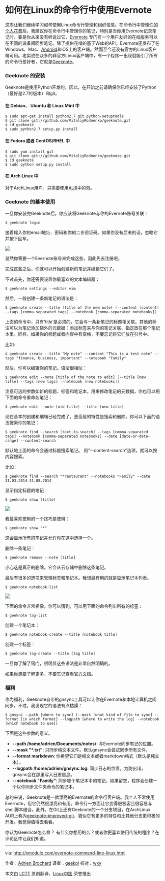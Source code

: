 如何在Linux的命令行中使用Evernote
================================================================================
这周让我们继续学习如何使用Linux命令行管理和组织信息。在命令行中管理[你的个人花费][1]后，我建议你在命令行中管理你的笔记，特别是当你用Evernote记录笔记时。要是你从来没有听说过它，[Evernote][2] 专门有一个用户友好的在线服务可以在不同的设备间同步笔记。除了提供花哨的基于Web的API，Evernote还发布了在Windows、Mac、[Android][3]和iOS上的客户端。然而至今还没有官方的Linux客户端可用。老实说在众多的非官方Linux客户端中，有一个程序一出现就吸引了所有的命令行爱好者，它就是[Geeknote][4]。

### Geeknote 的安装 ###

Geeknote是使用Python开发的。因此，在开始之前请确保你已经安装了Python（最好是2.7的版本）和git。

#### 在 Debian、 Ubuntu 和 Linux Mint 中 ####

    $ sudo apt-get install python2.7 git python-setuptools
    $ git clone git://github.com/VitaliyRodnenko/geeknote.git
    $ cd geeknote
    $ sudo python2.7 setup.py install 

#### 在 Fedora 或者 CentOS/RHEL 中 ####

    $ sudo yum install git
    $ git clone git://github.com/VitaliyRodnenko/geeknote.git
    $ cd geeknote
    $ sudo python setup.py install 

#### 在 Arch Linux 中 ####

对于ArchLinux用户，只需要使用[AUR][5]中的包。

### Geeknote 的基本使用 ###

一旦你安装完Geeknote后，你应该将Geeknote与你的Evernote账号关联：

    $ geeknote login 

接着输入你的email地址、密码和你的二步验证码。如果你没有后者的话，忽略它并按下回车。

![](https://farm8.staticflickr.com/7525/15761947888_7bc71bf216_o.jpg)

显然你需要一个Evernote账号来完成这些，因此先去注册吧。

完成这些之后，你就可以开始创建新的笔记并编辑它们了。

不过首先，你还需要设置你最喜欢的文本编辑器：

    $ geeknote settings --editor vim 

然后，一般创建一条新笔记的语法是：

    $ geeknote create --title [title of the new note] (--content [content] --tags [comma-separated tags] --notebook [comma-separated notebooks]) 

上面的命令中，只有‘title’是必须的，它会与一条新笔记的标题相关联。其他的标注可以为笔记添加额外的元数据：添加标签来与你的笔记关联、指定放在那个笔记本里。同样，如果你的标题或者内容中有空格，不要忘记将它们放在引号中。


比如:

    $ geeknote create --title "My note" --content "This is a test note" --tags "finance, business, important" --notebook "Family" 

然后，你可以编辑你的笔记。语法很相似：

    $ geeknote edit --note [title of the note to edit] (--title [new title] --tags [new tags] --notebook [new notebooks]) 

注意可选的参数如新的标题、标签和笔记本，用来修改笔记的元数据。你也可以用下面的命令重命名笔记：

    $ geeknote edit --note [old title] --title [new title] 

现在基本的创建和编辑已经完成了，更高级的特性是搜索和删除。你可以下面的语法搜索你的笔记：

    $ geeknote find --search [text-to-search] --tags [comma-separated tags] --notebook [comma-separated notebooks] --date [date-or-date-range] --content-search 

默认地上面的命令会通过标题搜索笔记。 用"--content-search"选项，就可以按内容搜索。

比如：

    $ geeknote find --search "*restaurant" --notebooks "Family" --date 31.03.2014-31.08.2014 

显示指定标题的笔记：

    $ geeknote show [title] 

![](https://farm8.staticflickr.com/7538/15327089024_32867cded6_o.jpg)

我最喜欢使用的一个技巧是使用：

    $ geeknote show "*" 

这会显示所有的笔记并允许你在这中选择一个。

删除一条笔记：

    $ geeknote remove --note [title] 

小心这是真正的删除。它会从云存储中删除这条笔记。

最后有很多的选项来管理标签和笔记本。我想最有用的就是显示笔记本列表。

    $ geeknote notebook-list 

![](https://farm8.staticflickr.com/7472/15762063420_43e3ee17da_o.jpg)

下面的命令非常相像。你可以猜到，可以用下面的命令列出所有的标签：

    $ geeknote tag-list 

创建一个笔记本：

    $ geeknote notebook-create --title [notebook title] 

创建一个标签：

    $ geeknote tag-create --title [tag title] 

一旦你了解了窍门，很明显这些语法是非常自然明确的。

如果你想要了解更多，不要忘记查看[官方文档][6]。

### 福利 ###

作为福利，Geeknote自带的gnsync工具可以让你在Evernote和本地计算机之间同步。不过，我发现它的语法有点枯燥：

    $ gnsync --path [where to sync] (--mask [what kind of file to sync] --format [in which format] --logpath [where to write the log] --notebook [which notebook to use]) 

下面是这些参数的意义。

- **--path /home/adrien/Documents/notes/**: 与Evernote同步笔记的位置。
- **--mask "*.txt"**: 只同步纯文本文件。默认gnsync会尝试同步所有文件。
- **--format markdown**: 你希望它们是纯文本或者markdown格式（默认是纯文本）。
- **--logpath /home/adrien/gnsync.log**: 同步日志的位置。为防出错，gnsync会在那里写入日志信息。
- **--notebook "Family"**: 同步哪个笔记本中的笔记。如果留空，程序会创建一个以你同步文件夹命令的笔记本。

总的来说，Geeknote是一款漂亮的Evernote的命令行客户端。我个人不常使用Evernote，但它仍然很漂亮和有用。命令行一方面让它变得很极客且很容易与shell脚本结合。此外，在Git上还有Geeknote的一个分支项目，在ArchLinux AUR上称为[geeknote-improved-git][7]，貌似它有更多的特性和比其他分支更积极的开发。我觉得值得去看看。

你认为Geeknote怎么样？ 有什么你想用的么？或者你更喜欢使用传统的程序？在评论区中让我们知道。

--------------------------------------------------------------------------------

via: http://xmodulo.com/evernote-command-line-linux.html

作者：[Adrien Brochard][a]
译者：[geekpi](https://github.com/geekpi)
校对：[wxy](https://github.com/wxy)

本文由 [LCTT](https://github.com/LCTT/TranslateProject) 原创翻译，[Linux中国](http://linux.cn/) 荣誉推出

[a]:http://xmodulo.com/author/adrien
[1]:http://xmodulo.com/manage-personal-expenses-command-line.html
[2]:https://evernote.com/
[3]:http://xmodulo.com/go/android_tutorial
[4]:http://www.geeknote.me/
[5]:https://aur.archlinux.org/packages/geeknote-git/
[6]:http://www.geeknote.me/documentation/
[7]:https://aur.archlinux.org/packages/geeknote-improved-git/